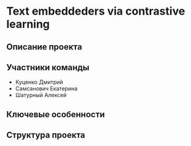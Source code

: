 # Text embeddeders via contrastive learning

## Описание проекта

## Участники команды
- Куценко Дмитрий
- Самсанович Екатерина
- Шатурный Алексей

## Ключевые особенности

## Структура проекта
